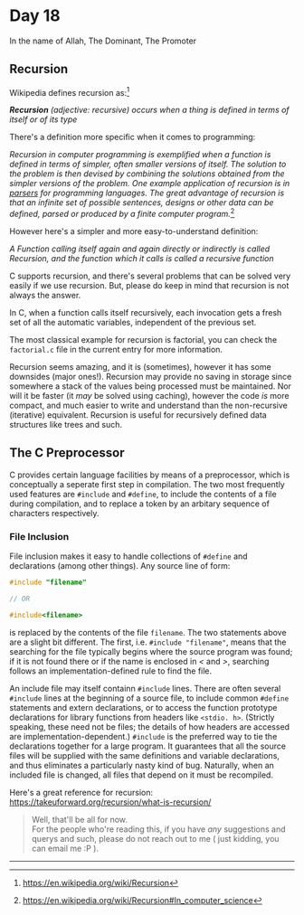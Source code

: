 # Day 18
In the name of Allah, The Dominant, The Promoter

## Recursion

Wikipedia defines recursion as:[^1]

_**Recursion** (adjective: recursive) occurs when a thing is defined in terms of itself or of its type_

There's a definition more specific when it comes to programming:

_Recursion in computer programming is exemplified when a function is defined in terms of simpler, often smaller versions of itself. The solution to the problem is then devised by combining the solutions obtained from the simpler versions of the problem. One example application of recursion is in [parsers](https://en.wikipedia.org/wiki/Parser "Parser") for programming languages. The great advantage of recursion is that an infinite set of possible sentences, designs or other data can be defined, parsed or produced by a finite computer program._[^2]

However here's a simpler and more easy-to-understand definition:

_A Function calling itself again and again directly or indirectly is called Recursion, and the function which it calls is called a recursive function_

C supports recursion, and there's several problems that can be solved very easily if we use recursion. But, please do keep in mind that recursion is not always the answer.

In C, when a function calls itself recursively, each invocation gets a fresh set of all the automatic variables, independent of the previous set. 

The most classical example for recursion is factorial, you can check the `factorial.c` file in the current entry for more information. 

Recursion seems amazing, and it is (sometimes), however it has some downsides (major ones!). Recursion may provide no saving in storage since somewhere a stack of the values being processed must be maintained. Nor will it be faster (it _may_ be solved using caching), however the code _is_ more compact, and much easier to write and understand than the non-recursive (iterative) equivalent. Recursion is useful for recursively defined data structures like trees and such.

## The C Preprocessor

C provides certain language facilities by means of a preprocessor, which is conceptually a seperate first step in compilation. The two most frequently used features are `#include` and `#define`, to include the contents of a file during compilation, and to replace a token by an arbitary sequence of characters respectively.

### File Inclusion

File inclusion makes it easy to handle collections of `#define` and declarations (among other things). Any source line of form:

```c
#include "filename"

// OR

#include<filename>
```

is replaced by the contents of the file `filename`. The two statements above are a slight bit different. The first, i.e. `#include "filename"`, means that the searching for the file typically begins where the source program was found; if it is not found there or if the name is enclosed in _<_ and _>_, searching follows an implementation-defined rule to find the file.

An include file may itself containn `#include` lines. There are often several `#include` lines at the beginning of a source file, to include common `#define` statements and extern declarations, or to access the function prototype declarations for library functions from headers like `<stdio. h>`. (Strictly speaking, these need not be files; the details of how headers are accessed are implementation-dependent.) `#include` is the preferred way to tie the declarations together for a large program. It guarantees that all the source files will be supplied with the same definitions and variable declarations, and thus eliminates a particularly nasty kind of bug. Naturally, when an included file is changed, all files that depend on it must be recompiled.

Here's a great reference for recursion: https://takeuforward.org/recursion/what-is-recursion/

> Well, that'll be all for now. \
> For the people who're reading this, if you have _any_ suggestions and querys and such, please do not reach out to me ( just kidding, you can email me :P ).

---

[^1]: https://en.wikipedia.org/wiki/Recursion
[^2]: https://en.wikipedia.org/wiki/Recursion#In_computer_science
